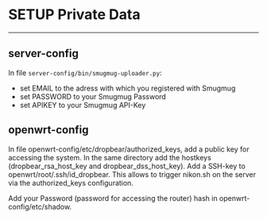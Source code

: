 # SETUP Private Data
--------------------

## server-config
In file `server-config/bin/smugmug-uploader.py`:
* set EMAIL to the adress with which you registered with Smugmug
* set PASSWORD to your Smugmug Password
* set APIKEY to your Smugmug API-Key

## openwrt-config
In file openwrt-config/etc/dropbear/authorized_keys, add a public key for accessing the system.
In the same directory add the hostkeys (dropbear_rsa_host_key and dropbear_dss_host_key).
Add a SSH-key to openwrt/root/.ssh/id_dropbear. This allows to trigger nikon.sh on the server via the authorized_keys configuration.

Add your Password (password for accessing the router) hash in openwrt-config/etc/shadow.
